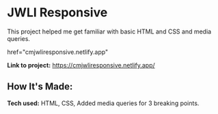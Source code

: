 <h1>JWLI Responsive</h1>

<p>This project helped me get familiar with basic HTML and CSS and media queries.</p>
<a> href="cmjwliresponsive.netlify.app"</a>

**Link to project:** https://cmjwliresponsive.netlify.app/

## How It's Made:

**Tech used:** HTML, CSS, Added media queries for 3 breaking points.
